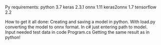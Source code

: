 Py requirements: python 3.7 keras 2.3.1 onnx 1.11 keras2onnx 1.7 tensorflow 2.2

How to get it all done: Creating and saving a model in python. With load.py converting the model to onnx format. In c# just entering path to model. Input needed test data in code Program.cs Getting the same result as in python!
